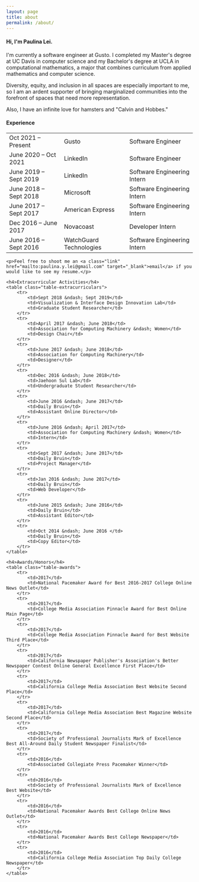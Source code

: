 ```yaml
---
layout: page
title: about
permalink: /about/
---
```


<div class="about-me">
<h4>Hi, I'm Paulina Lei.</h4>
<p>I'm currently a software engineer at Gusto. I completed my Master's degree at UC Davis in computer science and my Bachelor's degree at UCLA in computational mathematics, a major that combines curriculum from applied mathematics and computer science.</p>
<p>Diversity, equity, and inclusion in all spaces are especially important to me, so I am an ardent supporter of bringing marginalized communities into the forefront of spaces that need more representation.</p>
<p>Also, I have an infinite love for hamsters and "Calvin and Hobbes."</p>
</div>

<div class="about-activities">
    <h4>Experience</h4>
    <table class="table-experience">
        <tr>
            <td>Oct 2021 &ndash; Present</td>
            <td>Gusto</td>
            <td>Software Engineer</td>
        </tr>
        <tr>
            <td>June 2020 &ndash; Oct 2021</td>
            <td>LinkedIn</td>
            <td>Software Engineer</td>
        </tr>
        <tr>
            <td>June 2019 &ndash; Sept 2019</td>
            <td>LinkedIn</td>
            <td>Software Engineering Intern</td>
        </tr>
        <tr>
            <td>June 2018 &ndash; Sept 2018</td>
            <td>Microsoft</td>
            <td>Software Engineering Intern</td>
        </tr>
        <tr>
            <td>June 2017 &ndash; Sept 2017</td>
            <td>American Express</td>
            <td>Software Engineering Intern</td>
        </tr>
        <tr>
            <td>Dec 2016 &ndash; June 2017</td>
            <td>Novacoast</td>
            <td>Developer Intern</td>
        </tr>
        <tr>
            <td>June 2016 &ndash; Sept 2016</td>
            <td>WatchGuard Technologies </td>
            <td>Software Engineering Intern</td>
        </tr>
    </table>

    <p>Feel free to shoot me an <a class="link" href="mailto:paulina.y.lei@gmail.com" target="_blank">email</a> if you would like to see my resume.</p>

    <h4>Extracurricular Activities</h4>
    <table class="table-extracurriculars">
        <tr>
            <td>Sept 2018 &ndash; Sept 2019</td>
            <td>Visualization & Interface Design Innovation Lab</td>
            <td>Graduate Student Researcher</td>
        </tr>
        <tr>
            <td>April 2017 &ndash; June 2018</td>
            <td>Association for Computing Machinery &ndash; Women</td>
            <td>Design Chair</td>
        </tr>
        <tr>
            <td>June 2017 &ndash; June 2018</td>
            <td>Association for Computing Machinery</td>
            <td>Designer</td>
        </tr>
        <tr>
            <td>Dec 2016 &ndash; June 2018</td>
            <td>Jaehoon Sul Lab</td>
            <td>Undergraduate Student Researcher</td>
        </tr>
        <tr>
            <td>June 2016 &ndash; June 2017</td>
            <td>Daily Bruin</td>
            <td>Assistant Online Director</td>
        </tr>
        <tr>
            <td>June 2016 &ndash; April 2017</td>
            <td>Association for Computing Machinery &ndash; Women</td>
            <td>Intern</td>
        </tr>
        <tr>
            <td>Sept 2017 &ndash; June 2017</td>
            <td>Daily Bruin</td>
            <td>Project Manager</td>
        </tr>
        <tr>
            <td>Jan 2016 &ndash; June 2017</td>
            <td>Daily Bruin</td>
            <td>Web Developer</td>
        </tr>
        <tr>
            <td>June 2015 &ndash; June 2016</td>
            <td>Daily Bruin</td>
            <td>Assistant Editor</td>
        </tr>
        <tr>
            <td>Oct 2014 &ndash; June 2016 </td>
            <td>Daily Bruin</td>
            <td>Copy Editor</td>
        </tr>
    </table>

    <h4>Awards/Honors</h4>
    <table class="table-awards">
        <tr>
            <td>2017</td>
            <td>National Pacemaker Award for Best 2016-2017 College Online News Outlet</td>
        </tr>
        <tr>
            <td>2017</td>
            <td>College Media Association Pinnacle Award for Best Online Main Page</td>
        </tr>
        <tr>
            <td>2017</td>
            <td>College Media Association Pinnacle Award for Best Website Third Place</td>
        </tr>
        <tr>
            <td>2017</td>
            <td>California Newspaper Publisher's Association's Better Newspaper Contest Online General Excellence First Place</td>
        </tr>
        <tr>
            <td>2017</td>
            <td>California College Media Association Best Website Second Place</td>
        </tr>
        <tr>
            <td>2017</td>
            <td>California College Media Association Best Magazine Website Second Place</td>
        </tr>
        <tr>
            <td>2017</td>
            <td>Society of Professional Journalists Mark of Excellence Best All-Around Daily Student Newspaper Finalist</td>
        </tr>
        <tr>
            <td>2016</td>
            <td>Associated Collegiate Press Pacemaker Winner</td>
        </tr>
        <tr>
            <td>2016</td>
            <td>Society of Professional Journalists Mark of Excellence Best Website</td>
        </tr>
        <tr>
            <td>2016</td>
            <td>National Pacemaker Awards Best College Online News Outlet</td>
        </tr>
        <tr>
            <td>2016</td>
            <td>National Pacemaker Awards Best College Newspaper</td>
        </tr>
        <tr>
            <td>2016</td>
            <td>California College Media Association Top Daily College Newspaper</td>
        </tr>
    </table>
</div>
